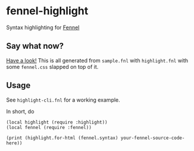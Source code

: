 fennel-highlight
===

Syntax highlighting for [Fennel](https://fennel-lang.org/)

Say what now?
---

[Have a look!](https://firoxer.github.io/fennel-highlight/example.html) This is all generated from `sample.fnl` with `highlight.fnl` with some `fennel.css` slapped on top of it.

Usage
---

See `highlight-cli.fnl` for a working example.

In short, do
```
(local highlight (require :highlight))
(local fennel (require :fennel))

(print (highlight.for-html (fennel.syntax) your-fennel-source-code-here))
```
